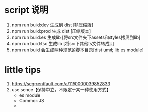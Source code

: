 # script 说明
1. npm run build:dev 生成到 dist [非压缩版]
2. npm run build:prod 生成 dist [压缩版本]
3. npm run build:es 生成lib [将src文件夹下assets和styles拷贝到lib]
4. npm run build:tsc 生成lib [将src下其他ts文件转成js]
5. npm run build 会生成两种规范的脚本目录[dist umd; lib es module]

# little tips
1. https://segmentfault.com/a/1190000039852833
2. use sence【保持中立，不限定于某一种使用方式】
    - es module
    - Common JS
    - <script> in HTML 
    - AMD（require.js）、CMD（sea.js）
   - [ ] webpack 支持多种打包方式输出。
3. npm script 中涉及到的文件系统操作包括文件和目录的创建、删除、移动、复制等操作，而社区为这些基本操作也提供了跨平台兼容的包，列举如下：

- rimraf 或 del-cli，用来删除文件和目录，实现类似于 rm -rf 的功能；
- cpr，用于拷贝、复制文件和目录，实现类似于 cp -r 的功能；
- make-dir-cli，用于创建目录，实现类似于 mkdir -p 的功能；

# 项目工程化
项目的工程化是一件很有意思的事情，通过自动化的工具，可以有效提升项目可维护性和质量，并且避免很多不确定因素。如果你工作中发现了这些问题，而不想继续通过人肉的方法解决这些问题的话，那就赶紧试试
## git commit需要遵循一定格式，比如：

- feat:     A new feature
- fix:      A bug fix
- docs:     Documentation only changes
- style:    Changes that do not affect the meaning of the code (white-space, formatting, missing semi-co
lons, etc)
- refactor: A code change that neither fixes a bug nor adds a feature
- perf:     A code change that improves performance

## commit 规范配置文件
学到了一个好方法，一键生成配置文件
```
echo "module.exports = {extends: ['@commitlint/config-conventional']}" > commitlint.config.js
```
# husky正确使用姿势：
1. npm：https://www.npmjs.com/package/husky
2. 博客：https://juejin.cn/post/6986584081630756877 【前端工程化项目基础配置】
3. husky 新旧版本差异 https://zhuanlan.zhihu.com/p/366786798

## 自动生成changelog.md
1. [git commit 、CHANGELOG 和版本发布的标准自动化](https://www.cnblogs.com/zivxiaowei/p/10089201.html)
2. [使用conventional-changelog和Strapdown.js为git仓库自动生成changelog html页面](https://itxx00.github.io/blog/2021/01/15/auto-create-changelog-html/)
3. 推荐[standard-version](https://github.com/conventional-changelog/standard-version)【不仅可以打tag，还可以自动changelog】

##  版本管理
1. [npm 发包者必读](https://juejin.cn/post/6844903870678695943)

npm的发包需要遵循语义化版本，一个版本号包含三个部分：MAJOR.MINOR.PATCH，

- MAJOR 表示主版本号，当你做了不兼容的API修改；
- MINOR 表示次版本号，当你做了向下兼容的功能性新增；
- PATCH 表示修订号,当你做了向下兼容的问题修正;

我们可以使用npm version 命令来自动修改版本号，比如：
```
// version = v1.0.0
npm version patch
// v1.0.1
npm version prepatch
// v1.0.2-0
npm version minor
// v1.1.0
npm version major
// v2.0.0
```
一般来说还有先行版本，测试版本等，他们这样命名
```
3.1.0-beta.0
3.1.0-alpha.0
```
如果我们发布先行版本，`npm version prepatch` 命令得出的版本号好像就不够规范了，我们只能使用 `npm version 1.0.0-alpha.1` 指定版本号，不过还好，在 npm 6.4.0 之后，我们可以使用 --preid 参数：
`npm version prerelease --preid=alpha`
